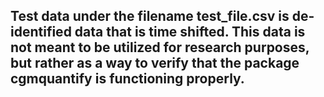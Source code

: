## Test data under the filename test_file.csv is de-identified data that is time shifted. This data is not meant to be utilized for research purposes, but rather as a way to verify that the package cgmquantify is functioning properly.
